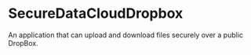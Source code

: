 # SecureDataCloudDropbox
An application that can upload and download files securely over a public DropBox.
